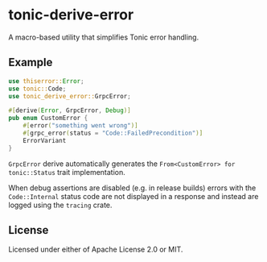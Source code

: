 # tonic-derive-error

A macro-based utility that simplifies Tonic error handling.

## Example

```rust
use thiserror::Error;
use tonic::Code;
use tonic_derive_error::GrpcError;

#[derive(Error, GrpcError, Debug)]
pub enum CustomError {
    #[error("something went wrong")]
    #[grpc_error(status = "Code::FailedPrecondition")]
    ErrorVariant
}
```

`GrpcError` derive automatically generates the `From<CustomError> for tonic::Status` trait implementation.

When debug assertions are disabled (e.g. in release builds) errors with the `Code::Internal` status code
are not displayed in a response and instead are logged using the `tracing` crate.

## License

Licensed under either of Apache License 2.0 or MIT.
